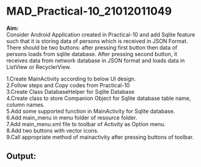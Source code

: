 # MAD_Practical-10_21012011049
<b>Aim:</b> <br>
Consider Android Application created in Practical-10 and add Sqlite feature such that it is storing data of persons which is received in JSON Format. There should be two buttons: after pressing first button then data of persons loads from sqlite database. After pressing second button, it receives data from network database in JSON format and loads data in ListView or RecyclerView.

1.Create MainActivity according to below UI design. <br>
2.Follow steps and Copy codes from Practical-10 <br>
3.Create Class DatabaseHelper for Sqlite Database <br>
4.Create class to store Companion Object for Sqlite database table name, column names. <br>
5.Add some supported function in MainActivity for Sqlite database. <br>
6.Add main_menu in menu folder of resource folder. <br>
7.Add main_menu.xml file to toolbar of Activity as Option menu. <br>
8.Add two buttons with vector icons. <br>
9.Call appropriate method of mainactivity after pressing buttons of toolbar. <br>
<h2>Output:</h2>
